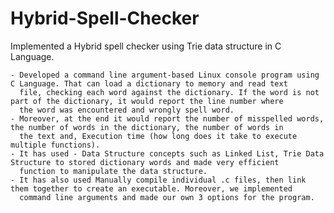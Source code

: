 # Hybrid-Spell-Checker
Implemented a Hybrid spell checker using Trie data structure in C Language.

	- Developed a command line argument-based Linux console program using C Language. That can load a dictionary to memory and read text
	  file, checking each word against the dictionary. If the word is not part of the dictionary, it would report the line number where
	  the word was encountered and wrongly spell word.
	- Moreover, at the end it would report the number of misspelled words, the number of words in the dictionary, the number of words in
	  the text and, Execution time (how long does it take to execute multiple functions).
	- It has used - Data Structure concepts such as Linked List, Trie Data Structure to stored dictionary words and made very efficient
	  function to manipulate the data structure.
	- It has also used Manually compile individual .c files, then link them together to create an executable. Moreover, we implemented
	  command line arguments and made our own 3 options for the program.